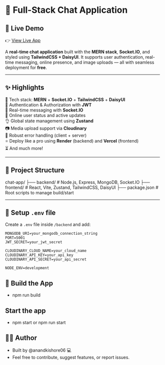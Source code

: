 # 💬 Full-Stack Chat Application 

## 🚀 Live Demo
👉 [View Live App](https://chat-app-frontend.vercel.app)

A **real-time chat application** built with the **MERN stack**, **Socket.IO**, and styled using **TailwindCSS + DaisyUI**. It supports user authentication, real-time messaging, online presence, and image uploads — all with seamless deployment for **free**.

---

## ✨ Highlights

🌟 Tech stack: **MERN** + **Socket.IO** + **TailwindCSS** + **DaisyUI**  
🎃 Authentication & Authorization with **JWT**  
👾 Real-time messaging with **Socket.IO**  
🚀 Online user status and active updates  
👌 Global state management using **Zustand**  
📷 Media upload support via **Cloudinary**  
🐞 Robust error handling (client + server)  
⭐ Deploy like a pro using **Render** (backend) and **Vercel** (frontend)  
⏳ And much more!

---

## 📁 Project Structure

chat-app/
├── backend/ # Node.js, Express, MongoDB, Socket.IO
├── frontend/ # React, Vite, Zustand, TailwindCSS, DaisyUI
├── package.json # Root scripts to manage build/start


---

## 🔐 Setup `.env` file

Create a `.env` file inside `/backend` and add:

```env
MONGODB_URI=your_mongodb_connection_string
PORT=5001
JWT_SECRET=your_jwt_secret

CLOUDINARY_CLOUD_NAME=your_cloud_name
CLOUDINARY_API_KEY=your_api_key
CLOUDINARY_API_SECRET=your_api_secret

NODE_ENV=development
```
## 🔨 Build the App
- npm run build

## Start the app
- npm start or npm run start

## 🧑‍💻 Author
- Built by @anandkishore06 💻
- Feel free to contribute, suggest features, or report issues.
